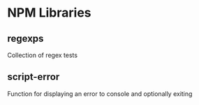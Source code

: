 # NPM Libraries

## regexps
Collection of regex tests

## script-error
Function for displaying an error to console and optionally exiting

